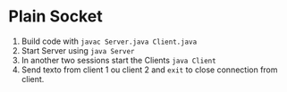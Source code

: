 # Plain Socket

1. Build code with `javac Server.java Client.java`
2. Start Server using `java Server`
3. In another two sessions start the Clients `java Client`
4. Send texto from client 1 ou client 2 and `exit` to close connection from client.
